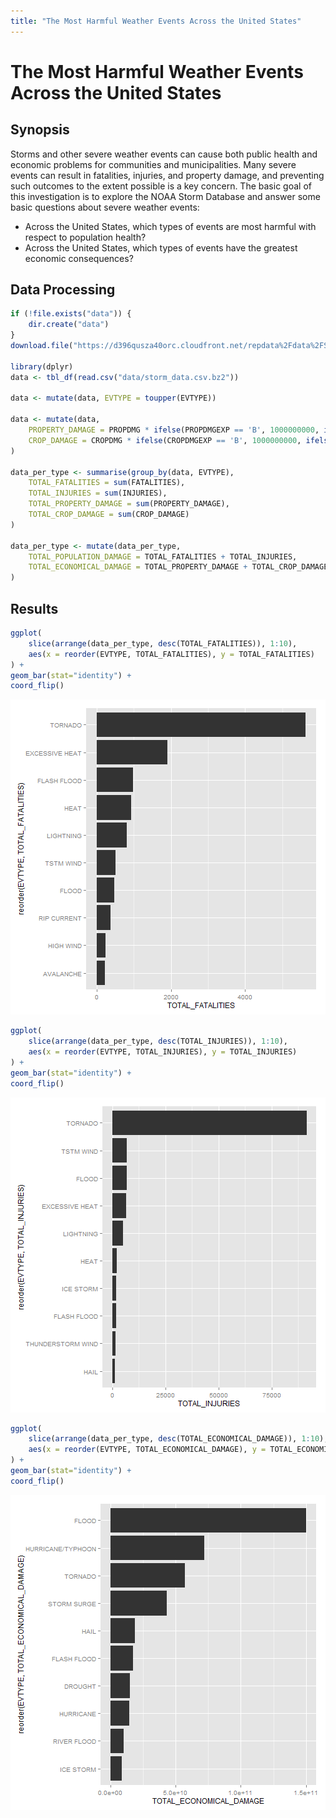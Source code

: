 ```yaml
---
title: "The Most Harmful Weather Events Across the United States"
---
```


# The Most Harmful Weather Events Across the United States

## Synopsis

Storms and other severe weather events can cause both public health and economic problems for communities and municipalities. Many severe events can result in fatalities, injuries, and property damage, and preventing such outcomes to the extent possible is a key concern.
The basic goal of this investigation is to explore the NOAA Storm Database and answer some basic questions about severe weather events:
* Across the United States, which types of events are most harmful with respect to population health?
* Across the United States, which types of events have the greatest economic consequences?

## Data Processing


```r
if (!file.exists("data")) {
	dir.create("data")
}
download.file("https://d396qusza40orc.cloudfront.net/repdata%2Fdata%2FStormData.csv.bz2", dest = "data/storm_data.csv.bz2")

library(dplyr)
data <- tbl_df(read.csv("data/storm_data.csv.bz2"))

data <- mutate(data, EVTYPE = toupper(EVTYPE))

data <- mutate(data, 
	PROPERTY_DAMAGE = PROPDMG * ifelse(PROPDMGEXP == 'B', 1000000000, ifelse(PROPDMGEXP == 'M', 1000000, ifelse(PROPDMGEXP == 'K', 1000, 1))), 
	CROP_DAMAGE = CROPDMG * ifelse(CROPDMGEXP == 'B', 1000000000, ifelse(CROPDMGEXP == 'M', 1000000, ifelse(CROPDMGEXP == 'K', 1000, 1)))
)

data_per_type <- summarise(group_by(data, EVTYPE), 
	TOTAL_FATALITIES = sum(FATALITIES), 
	TOTAL_INJURIES = sum(INJURIES),
	TOTAL_PROPERTY_DAMAGE = sum(PROPERTY_DAMAGE),
	TOTAL_CROP_DAMAGE = sum(CROP_DAMAGE)
)

data_per_type <- mutate(data_per_type,
	TOTAL_POPULATION_DAMAGE = TOTAL_FATALITIES + TOTAL_INJURIES,
	TOTAL_ECONOMICAL_DAMAGE = TOTAL_PROPERTY_DAMAGE + TOTAL_CROP_DAMAGE
)
```

## Results


```r
ggplot(
	slice(arrange(data_per_type, desc(TOTAL_FATALITIES)), 1:10), 
	aes(x = reorder(EVTYPE, TOTAL_FATALITIES), y = TOTAL_FATALITIES)
) + 
geom_bar(stat="identity") + 
coord_flip()
```

![plot of chunk unnamed-chunk-2](figure/unnamed-chunk-2-1.png) 

```r
ggplot(
	slice(arrange(data_per_type, desc(TOTAL_INJURIES)), 1:10), 
	aes(x = reorder(EVTYPE, TOTAL_INJURIES), y = TOTAL_INJURIES)
) + 
geom_bar(stat="identity") + 
coord_flip()
```

![plot of chunk unnamed-chunk-2](figure/unnamed-chunk-2-2.png) 

```r
ggplot(
	slice(arrange(data_per_type, desc(TOTAL_ECONOMICAL_DAMAGE)), 1:10), 
	aes(x = reorder(EVTYPE, TOTAL_ECONOMICAL_DAMAGE), y = TOTAL_ECONOMICAL_DAMAGE)
) + 
geom_bar(stat="identity") + 
coord_flip()
```

![plot of chunk unnamed-chunk-2](figure/unnamed-chunk-2-3.png) 
